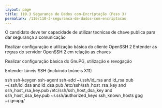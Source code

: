 ```yaml
---
layout: page
title: 110.3 Segurança de Dados com-Encriptação (Peso 3)
permalink: /110/110-3-seguranca-de-dados-com-encriptacao
---
```


O candidato deve ter capacidade de utilizar tecnicas de chave publica para dar segurança a comunicação


Realizar configuração e utilização básica do cliente OpenSSH 2
Entender as regras do servidor OpenSSH 2 em relação as chaves

Realizar configuração básica do GnuPG, utilização e revogação

Entender túneis SSH (incluindo tnúneis X11) 

ssh
ssh-keygen
ssh-agent
ssh-add
~/.ssh/id_rsa and id_rsa.pub
~/.ssh/id_dsa and id_dsa.pub
/etc/ssh/ssh_host_rsa_key and ssh_host_rsa_key.pub
/etc/ssh/ssh_host_dsa_key and ssh_host_dsa_key.pub
~/.ssh/authorized_keys
ssh_known_hosts
gpg
~/.gnupg/
